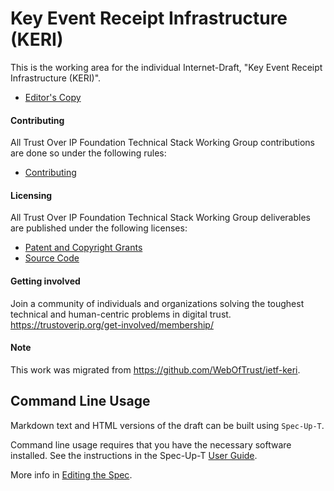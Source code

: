 # Key Event Receipt Infrastructure (KERI)

This is the working area for the individual Internet-Draft, "Key Event Receipt Infrastructure (KERI)".

* [Editor's Copy](https://trustoverip.github.io/kswg-keri-specification/)

#### Contributing

All Trust Over IP Foundation Technical Stack Working Group contributions are done so under the following rules:

* [Contributing](Contributing.md)

#### Licensing

All Trust Over IP Foundation Technical Stack Working Group deliverables are published under the following licenses:

* [Patent and Copyright Grants](LICENSE.md)
* [Source Code](SOURCE_CODE.md)

#### Getting involved

Join a community of individuals and organizations solving the toughest technical and human-centric problems in digital trust. https://trustoverip.org/get-involved/membership/

#### Note

This work was migrated from https://github.com/WebOfTrust/ietf-keri.

## Command Line Usage

Markdown text and HTML versions of the draft can be built using `Spec-Up-T`.

Command line usage requires that you have the necessary software installed.  See the instructions in the Spec-Up-T [User Guide](https://trustoverip.github.io/spec-up-t-website/docs/getting-started/intro).

More info in [Editing the Spec](EditingTheSpec.md).